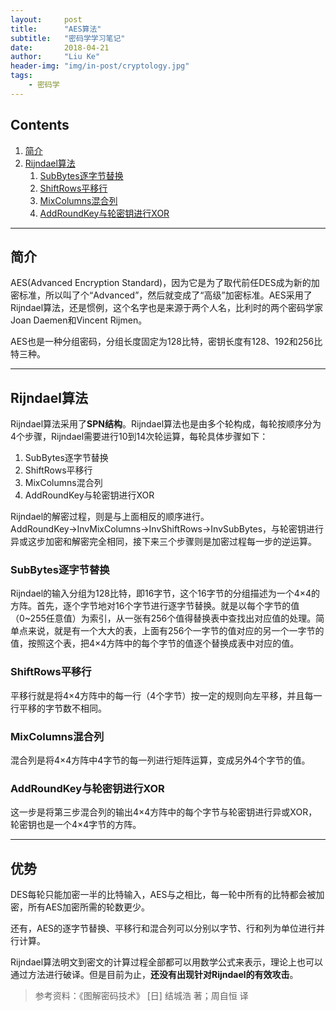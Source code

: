 ```yaml
---
layout:     post
title:      "AES算法"
subtitle:   "密码学学习笔记"
date:       2018-04-21
author:     "Liu Ke"
header-img: "img/in-post/cryptology.jpg"
tags:
    - 密码学
---
```


## Contents

1. [简介](#简介)
2. [Rijndael算法](#Rijndael算法)
	1. [SubBytes逐字节替换](#SubBytes逐字节替换)
	2. [ShiftRows平移行](#ShiftRows平移行)
	3. [MixColumns混合列](#MixColumns混合列)
	4. [AddRoundKey与轮密钥进行XOR](#AddRoundKey与轮密钥进行XOR)

---

## 简介

AES(Advanced Encryption Standard)，因为它是为了取代前任DES成为新的加密标准，所以叫了个“Advanced”，然后就变成了“高级”加密标准。AES采用了Rijndael算法，还是惯例，这个名字也是来源于两个人名，比利时的两个密码学家Joan Daemen和Vincent Rijmen。

AES也是一种分组密码，分组长度固定为128比特，密钥长度有128、192和256比特三种。

---

## Rijndael算法

Rijndael算法采用了**SPN结构**。Rijndael算法也是由多个轮构成，每轮按顺序分为4个步骤，Rijndael需要进行10到14次轮运算，每轮具体步骤如下：

1. SubBytes逐字节替换
2. ShiftRows平移行
3. MixColumns混合列
4. AddRoundKey与轮密钥进行XOR

Rijndael的解密过程，则是与上面相反的顺序进行。AddRoundKey→InvMixColumns→InvShiftRows→InvSubBytes，与轮密钥进行异或这步加密和解密完全相同，接下来三个步骤则是加密过程每一步的逆运算。

### SubBytes逐字节替换

Rijndael的输入分组为128比特，即16字节，这个16字节的分组描述为一个4×4的方阵。首先，逐个字节地对16个字节进行逐字节替换。就是以每个字节的值（0~255任意值）为索引，从一张有256个值得替换表中查找出对应值的处理。简单点来说，就是有一个大大的表，上面有256个一字节的值对应的另一个一字节的值，按照这个表，把4×4方阵中的每个字节的值逐个替换成表中对应的值。

### ShiftRows平移行

平移行就是将4×4方阵中的每一行（4个字节）按一定的规则向左平移，并且每一行平移的字节数不相同。

### MixColumns混合列

混合列是将4×4方阵中4字节的每一列进行矩阵运算，变成另外4个字节的值。

### AddRoundKey与轮密钥进行XOR

这一步是将第三步混合列的输出4×4方阵中的每个字节与轮密钥进行异或XOR，轮密钥也是一个4×4字节的方阵。 

---

## 优势

DES每轮只能加密一半的比特输入，AES与之相比，每一轮中所有的比特都会被加密，所有AES加密所需的轮数更少。

还有，AES的逐字节替换、平移行和混合列可以分别以字节、行和列为单位进行并行计算。

Rijndael算法明文到密文的计算过程全部都可以用数学公式来表示，理论上也可以通过方法进行破译。但是目前为止，**还没有出现针对Rijndael的有效攻击**。
	

> 参考资料：《图解密码技术》 [日] 结城浩 著；周自恒 译